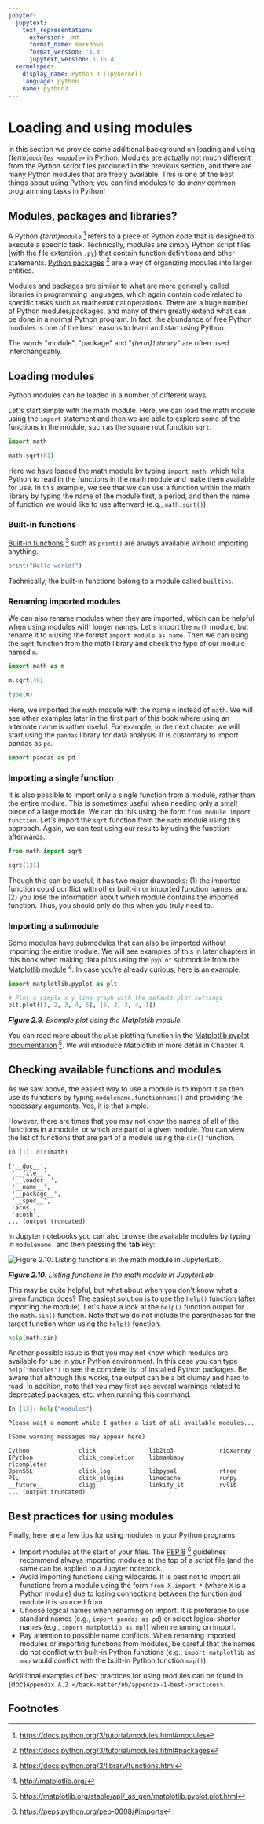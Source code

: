 ```yaml
---
jupyter:
  jupytext:
    text_representation:
      extension: .md
      format_name: markdown
      format_version: '1.3'
      jupytext_version: 1.16.4
  kernelspec:
    display_name: Python 3 (ipykernel)
    language: python
    name: python3
---
```


<!-- #region editable=true slideshow={"slide_type": ""} -->
# Loading and using modules

In this section we provide some additional background on loading and using *{term}`modules <module>`* in Python. Modules are actually not much different from the Python script files produced in the previous section, and there are many Python modules that are freely available. This is one of the best things about using Python; you can find modules to do *many* common programming tasks in Python!
<!-- #endregion -->

<!-- #region editable=true slideshow={"slide_type": ""} -->
## Modules, packages and libraries?

A Python *{term}`module`* [^module] refers to a piece of Python code that is designed to execute a specific task. Technically, modules are simply Python script files (with the file extension `.py`) that contain function definitions and other statements. [Python packages](https://docs.python.org/3/tutorial/modules.html#packages) [^package] are a way of organizing modules into larger entities. 

Modules and packages are similar to what are more generally called libraries in programming languages, which again contain code related to specific tasks such as mathematical operations. There are a huge number of Python modules/packages, and many of them greatly extend what can be done in a normal Python program. In fact, the abundance of free Python modules is one of the best reasons to learn and start using Python.

The words "module", "package" and "*{term}`library`*" are often used interchangeably.
<!-- #endregion -->

<!-- #region editable=true slideshow={"slide_type": ""} -->
## Loading modules

Python modules can be loaded in a number of different ways.

Let's start simple with the math module. Here, we can load the math module using the `import` statement and then we are able to explore some of the functions in the module, such as the square root function `sqrt`.
<!-- #endregion -->

```python
import math
```

```python
math.sqrt(81)
```

Here we have loaded the math module by typing `import math`, which tells Python to read in the functions in the math module and make them available for use. In this example, we see that we can use a function within the math library by typing the name of the module first, a period, and then the name of function we would like to use afterward (e.g., `math.sqrt()`).


### Built-in functions

[Built-in functions](https://docs.python.org/3/library/functions.html) [^builtin] such as `print()` are always available without importing anything.

```python
print("Hello world!")
```

Technically, the built-in functions belong to a module called `builtins`.


### Renaming imported modules

We can also rename modules when they are imported, which can be helpful when using modules with longer names. Let's import the `math` module, but rename it to `m` using the format `import module as name`. Then we can using the `sqrt` function from the math library and check the type of our module named `m`.

```python
import math as m
```

```python
m.sqrt(49)
```

```python
type(m)
```

<!-- #region editable=true slideshow={"slide_type": ""} -->
Here, we imported the `math` module with the name `m` instead of `math`. We will see other examples later in the first part of this book where using an alternate name is rather useful. For example, in the next chapter we will start using the `pandas` library for data analysis. It is customary to import pandas as `pd`.
<!-- #endregion -->

```python editable=true slideshow={"slide_type": ""}
import pandas as pd
```

### Importing a single function

It is also possible to import only a single function from a module, rather than the entire module. This is sometimes useful when needing only a small piece of a large module. We can do this using the form `from module import function`. Let's import the `sqrt` function from the `math` module using this approach. Again, we can test using our results by using the function afterwards.

```python
from math import sqrt
```

```python
sqrt(121)
```

<!-- #region editable=true slideshow={"slide_type": ""} -->
Though this can be useful, it has two major drawbacks: (1) the imported function could conflict with other built-in or imported function names, and (2) you lose the information about which module contains the imported function. Thus, you should only do this when you truly need to.
<!-- #endregion -->

<!-- #region editable=true slideshow={"slide_type": ""} -->
### Importing a submodule

Some modules have submodules that can also be imported without importing the entire module. We will see examples of this in later chapters in this book when making data plots using the `pyplot` submodule from the [Matplotlib module](http://matplotlib.org/) [^matplotlib]. In case you're already curious, here is an example.
<!-- #endregion -->

```python editable=true slideshow={"slide_type": ""}
import matplotlib.pyplot as plt
```

```python editable=true slideshow={"slide_type": ""}
# Plot a simple x y line graph with the default plot settings
plt.plot([1, 2, 3, 4, 5], [5, 2, 3, 4, 1])
```

<!-- #region editable=true slideshow={"slide_type": ""} -->
_**Figure 2.9**. Example plot using the Matplotlib module._

You can read more about the `plot` plotting function in the [Matplotlib pyplot documentation](https://matplotlib.org/stable/api/_as_gen/matplotlib.pyplot.plot.html) [^matplotdocs]. We will introduce Matplotlib in more detail in Chapter 4.
<!-- #endregion -->

<!-- #region editable=true slideshow={"slide_type": ""} -->
## Checking available functions and modules

As we saw above, the easiest way to use a module is to import it an then use its functions by typing `modulename.functionname()` and providing the necessary arguments. Yes, it is that simple.

However, there are times that you may not know the names of all of the functions in a module, or which are part of a given module. You can view the list of functions that are part of a module using the `dir()` function.

```python
In [1]: dir(math)
```

```
['__doc__',
 '__file__',
 '__loader__',
 '__name__',
 '__package__',
 '__spec__',
 'acos',
 'acosh',
... (output truncated)
```
<!-- #endregion -->

<!-- #region editable=true slideshow={"slide_type": ""} -->
In Jupyter notebooks you can also browse the available modules by typing in `modulename.` and then pressing the **tab** key:

![_**Figure 2.10**. Listing functions in the math module in JupyterLab._](../img/view_module_functions.png)

_**Figure 2.10**. Listing functions in the math module in JupyterLab._

This may be quite helpful, but what about when you don't know what a given function does? The easiest solution is to use the `help()` function (after importing the module). Let's have a look at the `help()` function output for the `math.sin()` function. Note that we do not include the parentheses for the target function when using the `help()` function.
<!-- #endregion -->

```python editable=true slideshow={"slide_type": ""}
help(math.sin)
```

<!-- #region editable=true slideshow={"slide_type": ""} -->
Another possible issue is that you may not know which modules are available for use in your Python environment. In this case you can type `help("modules")` to see the complete list of installed Python packages. Be aware that although this works, the output can be a bit clumsy and hard to read. In addition, note that you may first see several warnings related to deprecated packages, etc. when running this command.

```python
In [13]: help("modules")
```

```code
Please wait a moment while I gather a list of all available modules...

(Some warning messages may appear here)

Cython              click               lib2to3             rioxarray
IPython             click_completion    libmambapy          rlcompleter
OpenSSL             click_log           libpysal            rtree
PIL                 click_plugins       linecache           runpy
__future__          cligj               linkify_it          rvlib
... (output truncated)
```
<!-- #endregion -->

<!-- #region editable=true slideshow={"slide_type": ""} -->
## Best practices for using modules

Finally, here are a few tips for using modules in your Python programs:

- Import modules at the start of your files. The [PEP 8](https://peps.python.org/pep-0008/#imports) [^pep8] guidelines recommend always importing modules at the top of a script file (and the same can be applied to a Jupyter notebook.
- Avoid importing functions using wildcards. It is best not to import all functions from a module using the form `from X import *` (where `X` is a Python module) due to losing connections between the function and module it is sourced from.
- Choose logical names when renaming on import. It is preferable to use standard names (e.g., `import pandas as pd`) or select logical shorter names (e.g., `import matplotlib as mpl`) when renaming on import.
- Pay attention to possible name conflicts. When renaming imported modules or importing functions from modules, be careful that the names do not conflict with built-in Python functions (e.g., `import matplotlib as map` would conflict with the built-in Python function `map()`).

Additional examples of best practices for using modules can be found in {doc}`Appendix A.2 </back-matter/nb/appendix-1-best-practices>`.
<!-- #endregion -->

<!-- #region editable=true slideshow={"slide_type": ""} -->
## Footnotes

[^builtin]: <https://docs.python.org/3/library/functions.html>
[^matplotdocs]: <https://matplotlib.org/stable/api/_as_gen/matplotlib.pyplot.plot.html>
[^matplotlib]: <http://matplotlib.org/>
[^module]: <https://docs.python.org/3/tutorial/modules.html#modules>
[^package]: <https://docs.python.org/3/tutorial/modules.html#packages>
[^pep8]: <https://peps.python.org/pep-0008/#imports>
<!-- #endregion -->
